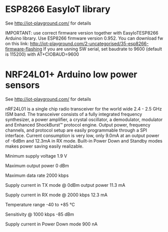 ESP8266 EasyIoT library
=======
See http://iot-playground.com/ for details 

IMPORTANT: use correct firmware version together with EasyIoTESP8266 Arduino library.
Use ESP8266 firmware version 0.952. You can download fw on this link:
http://iot-playground.com/2-uncategorised/35-esp8266-firmware-flashing
If you are usning SW serial, set baudrate to 9600 (default is 115200) with AT+CIOBAUD=9600



NRF24L01+ Arduino low power sensors
=======
See http://iot-playground.com/ for details 

nRF24L01 is a single chip radio transceiver for the world wide 2.4 - 2.5 GHz ISM
band. The transceiver consists of a fully integrated frequency synthesizer, a power
amplifier, a crystal oscillator, a demodulator, modulator and Enhanced ShockBurst™
protocol engine. Output power, frequency channels, and protocol setup are easily
programmable through a SPI interface. Current consumption is very low, only 9.0mA
at an output power of -6dBm and 12.3mA in RX mode. Built-in Power Down and
Standby modes makes power saving easily realizable. 

Minimum supply voltage 1.9 V

Maximum output power 0 dBm

Maximum data rate 2000 kbps

Supply current in TX mode @ 0dBm output power 11.3 mA

Supply current in RX mode @ 2000 kbps 12.3 mA

Temperature range -40 to +85 °C

Sensitivity @ 1000 kbps -85 dBm

Supply current in Power Down mode 900 nA
